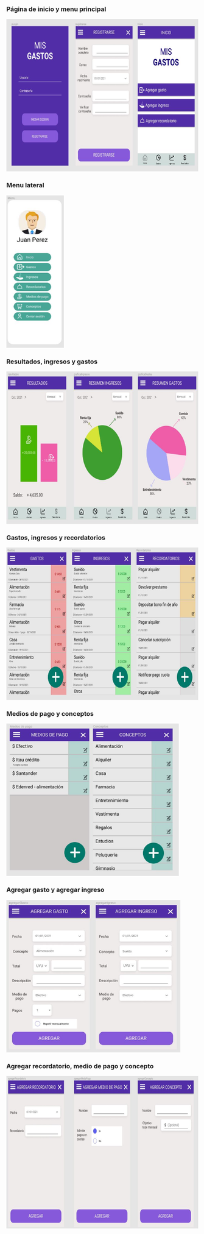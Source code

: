 
<h3>Página de inicio y menu principal</h3>

<img src="./images/inicio_y_menu_iniciarSesion.JPG"
        alt="Primer boceto inicio y menu"
        height="400"/>

<h3>Menu lateral</h3>

<img src="./images/menu_lateral.JPG"
        alt="Menu lateral"
        height="400"/>

<h3>Resultados, ingresos y gastos</h3>

<img src="./images/resultados.JPG"
        alt="Resultados, ingresos y gastos"
        height="400"/>

<h3>Gastos, ingresos y recordatorios</h3>

<img src="./images/gastos_ingresos_rec.JPG"
        alt="Gastos, ingresos y recordatorios"
        height="400"/>

<h3>Medios de pago y conceptos</h3>

<img src="./images/medios_conceptos.JPG"
        alt="medio de pago y concepto"
        height="400"/>

<h3>Agregar gasto y agregar ingreso</h3>

<img src="./images/agregar_gasto.JPG"
        alt="Agregar gasto e ingreso"
        height="400"/>

<h3>Agregar recordatorio, medio de pago y concepto</h3>

<img src="./images/agregar_concepto_recordatorio.JPG"
        alt="Agregar concepto"
        height="400"/>

